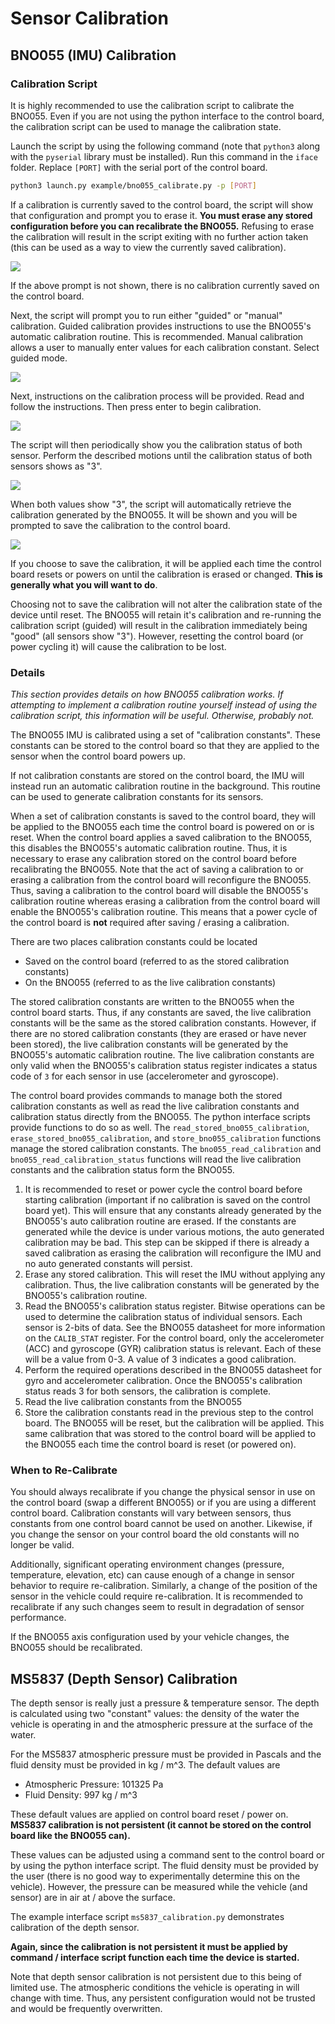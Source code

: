 # Sensor Calibration

## BNO055 (IMU) Calibration

### Calibration Script

It is highly recommended to use the calibration script to calibrate the BNO055. Even if you are not using the python interface to the control board, the calibration script can be used to manage the calibration state.

Launch the script by using the following command (note that `python3` along with the `pyserial` library must be installed). Run this command in the `iface` folder. Replace `[PORT]` with the serial port of the control board.

```sh
python3 launch.py example/bno055_calibrate.py -p [PORT]
```

If a calibration is currently saved to the control board, the script will show that configuration and prompt you to erase it. **You must erase any stored configuration before you can recalibrate the BNO055.** Refusing to erase the calibration will result in the script exiting with no further action taken (this can be used as a way to view the currently saved calibration).

![](./img/bno055_cal_erase.jpg)

If the above prompt is not shown, there is no calibration currently saved on the control board.

Next, the script will prompt you to run either "guided" or "manual" calibration. Guided calibration provides instructions to use the BNO055's automatic calibration routine. This is recommended. Manual calibration allows a user to manually enter values for each calibration constant. Select guided mode.

![](./img/bno055_cal_mode.jpg)

Next, instructions on the calibration process will be provided. Read and follow the instructions. Then press enter to begin calibration.

![](./img/bno055_cal_instructions.jpg)

The script will then periodically show you the calibration status of both sensor. Perform the described motions until the calibration status of both sensors shows as "3".

![](./img/bno055_cal_status.jpg)

When both values show "3", the script will automatically retrieve the calibration generated by the BNO055. It will be shown and you will be prompted to save the calibration to the control board.

![](./img/bno055_cal_save.jpg)

If you choose to save the calibration, it will be applied each time the control board resets or powers on until the calibration is erased or changed. **This is generally what you will want to do**.

Choosing not to save the calibration will not alter the calibration state of the device until reset. The BNO055 will retain it's calibration and re-running the calibration script (guided) will result in the calibration immediately being "good" (all sensors show "3"). However, resetting the control board (or power cycling it) will cause the calibration to be lost.

### Details

*This section provides details on how BNO055 calibration works. If attempting to implement a calibration routine yourself instead of using the calibration script, this information will be useful. Otherwise, probably not.*

The BNO055 IMU is calibrated using a set of "calibration constants". These constants can be stored to the control board so that they are applied to the sensor when the control board powers up.

If not calibration constants are stored on the control board, the IMU will instead run an automatic calibration routine in the background. This routine can be used to generate calibration constants for its sensors.

When a set of calibration constants is saved to the control board, they will be applied to the BNO055 each time the control board is powered on or is reset. When the control board applies a saved calibration to the BNO055, this disables the BNO055's automatic calibration routine. Thus, it is necessary to erase any calibration stored on the control board before recalibrating the BNO055. Note that the act of saving a calibration to or erasing a calibration from the control board will reconfigure the BNO055. Thus, saving a calibration to the control board will disable the BNO055's calibration routine whereas erasing a calibration from the control board will enable the BNO055's calibration routine. This means that a power cycle of the control board is **not** required after saving / erasing a calibration.

There are two places calibration constants could be located

- Saved on the control board (referred to as the stored calibration constants)
- On the BNO055 (referred to as the live calibration constants)

The stored calibration constants are written to the BNO055 when the control board starts. Thus, if any constants are saved, the live calibration constants will be the same as the stored calibration constants. However, if there are no stored calibration constants (they are erased or have never been stored), the live calibration constants will be generated by the BNO055's automatic calibration routine. The live calibration constants are only valid when the BNO055's calibration status register indicates a status code of `3` for each sensor in use (accelerometer and gyroscope).

The control board provides commands to manage both the stored calibration constants as well as read the live calibration constants and calibration status directly from the BNO055. The python interface scripts provide functions to do so as well. The `read_stored_bno055_calibration`, `erase_stored_bno055_calibration`, and `store_bno055_calibration` functions manage the stored calibration constants. The `bno055_read_calibration` and `bno055_read_calibration_status` functions will read the live calibration constants and the calibration status form the BNO055.

1. It is recommended to reset or power cycle the control board before starting calibration (important if no calibration is saved on the control board yet). This will ensure that any constants already generated by the BNO055's auto calibration routine are erased. If the constants are generated while the device is under various motions, the auto generated calibration may be bad. This step can be skipped if there is already a saved calibration as erasing the calibration will reconfigure the IMU and no auto generated constants will persist.
2. Erase any stored calibration. This will reset the IMU without applying any calibration. Thus, the live calibration constants will be generated by the BNO055's calibration routine.
3. Read the BNO055's calibration status register. Bitwise operations can be used to determine the calibration status of individual sensors. Each sensor is 2-bits of data. See the BNO055 datasheet for more information on the `CALIB_STAT` register. For the control board, only the accelerometer (ACC) and gyroscope (GYR) calibration status is relevant. Each of these will be a value from 0-3. A value of 3 indicates a good calibration.
4. Perform the required operations described in the BNO055 datasheet for gyro and accelerometer calibration. Once the BNO055's calibration status reads 3 for both sensors, the calibration is complete.
5. Read the live calibration constants from the BNO055
6. Store the calibration constants read in the previous step to the control board. The BNO055 will be reset, but the calibration will be applied. This same calibration that was stored to the control board will be applied to the BNO055 each time the control board is reset (or powered on).


### When to Re-Calibrate

You should always recalibrate if you change the physical sensor in use on the control board (swap a different BNO055) or if you are using a different control board. Calibration constants will vary between sensors, thus constants from one control board cannot be used on another. Likewise, if you change the sensor on your control board the old constants will no longer be valid.

Additionally, significant operating environment changes (pressure, temperature, elevation, etc) can cause enough of a change in sensor behavior to require re-calibration. Similarly, a change of the position of the sensor in the vehicle could require re-calibration. It is recommended to recalibrate if any such changes seem to result in degradation of sensor performance.

If the BNO055 axis configuration used by your vehicle changes, the BNO055 should be recalibrated.


## MS5837 (Depth Sensor) Calibration

The depth sensor is really just a pressure & temperature sensor. The depth is calculated using two "constant" values: the density of the water the vehicle is operating in and the atmospheric pressure at the surface of the water.

For the MS5837 atmospheric pressure must be provided in Pascals and the fluid density must be provided in kg / m^3. The default values are

- Atmospheric Pressure: 101325 Pa
- Fluid Density: 997 kg / m^3

These default values are applied on control board reset / power on. **MS5837 calibration is not persistent (it cannot be stored on the control board like the BNO055 can).**

These values can be adjusted using a command sent to the control board or by using the python interface script. The fluid density must be provided by the user (there is no good way to experimentally determine this on the vehicle). However, the pressure can be measured while the vehicle (and sensor) are in air at / above the surface.

The example interface script `ms5837_calibration.py` demonstrates calibration of the depth sensor.

**Again, since the calibration is not persistent it must be applied by command / interface script function each time the device is started.**

Note that depth sensor calibration is not persistent due to this being of limited use. The atmospheric conditions the vehicle is operating in will change with time. Thus, any persistent configuration would not be trusted and would be frequently overwritten.
